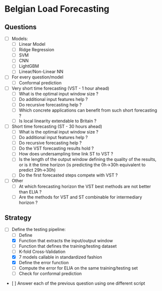 # Belgian Load Forecasting

## Questions
- [ ] Models:
    - [ ] Linear Model
    - [ ] Ridge Regression
    - [ ] SVM
    - [ ] CNN
    - [ ] LightGBM
    - [ ] Linear/Non-Linear NN
- [ ] For every question/model
    - [ ] Conformal prediction

- [ ] Very short time forecasting (VST - 1 hour ahead)
    - [ ] What is the optimal input window size ?
    - [ ] Do additional input features help ?
    - [ ] Do recursive forecasting help ?
    - [ ] Which concrete applications can benefit from such short forecasting ?
    - [ ] Is local linearity extendable to Britain ?
- [ ] Short time forecasting (ST - 30 hours ahead)
    - [ ] What is the optimal input window size ?
    - [ ] Do additional input features help ?
    - [ ] Do recursive forecasting help ?
    - [ ] Do the VST forecasting results hold ?
    - [ ] How does undersampling time link ST to VST ?
    - [ ] Is the length of the output window defining the quality of the results, or is it the time horizon (is predicting the 0h->30h equivalent to predict 29h->30h)
    - [ ] Do the first forecasted steps compete with VST ?
- [ ] Other
    - [ ] At which forecasting horizon the VST best methods are not better than ELIA ?
    - [ ] Are the methods for VST and ST combinable for intermediary horizon ?

## Strategy
- [ ] Define the testing pipeline:
    - [ ] Define 
    - [x] Function that extracts the input/output window
    - [ ] Function that defines the training/testing dataset
    - [ ] K-fold Cross-Validation
    - [x] 7 models callable in standardized fashion
    - [x] Define the error function
    - [ ] Compute the error for ELIA on the same training/testing set
    - [ ] Check for conformal prediction
- [ ] Answer each of the previous question using one different script